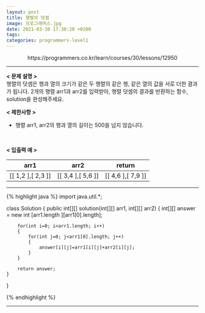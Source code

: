 ```yaml
---
layout: post
title: 행렬의 덧셈
image: 프로그래머스.jpg
date: 2021-03-30 17:30:20 +0200
tags:
categories: programmers-level1
---
```

<center>https://programmers.co.kr/learn/courses/30/lessons/12950</center>

***


**< 문제 설명 >**  
행렬의 덧셈은 행과 열의 크기가 같은 두 행렬의 같은 행, 같은 열의 값을 서로 더한 결과가 됩니다. 2개의 행렬 arr1과 arr2를 입력받아, 행렬 덧셈의 결과를 반환하는 함수, solution을 완성해주세요.

  

**< 제한사항 >**  

* 행렬 arr1, arr2의 행과 열의 길이는 500을 넘지 않습니다.
 <br>  



**< 입출력 예 >**  

|arr1|arr2|return|
|:---:|:---:|:---:|
|[[ 1,2 ],[ 2,3 ]]|[[ 3,4 ],[ 5,6 ]]|[[ 4,6 ],[ 7,9 ]]|


  

*** 




{% highlight java %}
import java.util.*;

class Solution {
    public int[][] solution(int[][] arr1, int[][] arr2) {
        int[][] answer = new int [arr1.length ][arr1[0].length];
        
        for(int i=0; i<arr1.length; i++)
        {
        	for(int j=0; j<arr1[0].length; j++)
        	{
        		answer[i][j]=arr1[i][j]+arr2[i][j];
        	}
        }
        
        return answer;
    }
}
	
{% endhighlight %}

***